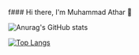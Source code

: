 f### Hi there, I'm Muhammad Athar 👋

![Anurag's GitHub stats](https://github-readme-stats.vercel.app/api?username=Muhammad-athar105&show_icons=true&theme=radical)

[![Top Langs](https://github-readme-stats.vercel.app/api/top-langs/?username=Muhammad-athar105)](https://github.com/anuraghazra/github-readme-stats)

